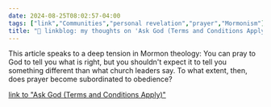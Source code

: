 ```yaml
---
date: 2024-08-25T08:02:57-04:00
tags: ["link","Communities","personal revelation","prayer","Mormonism"]
title: "🔗 linkblog: my thoughts on 'Ask God (Terms and Conditions Apply)'"
---
```

This article speaks to a deep tension in Mormon theology: You can pray to God to tell you what is right, but you shouldn't expect it to tell you something different than what church leaders say. To what extent, then, does prayer become subordinated to obedience?

[link to "Ask God (Terms and Conditions Apply)"](https://wheatandtares.org/2024/08/25/ask-god-terms-and-conditions-apply/)